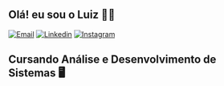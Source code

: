 ## Olá! eu sou o Luiz 👋🏼
[![Email](https://img.shields.io/badge/Gmail-D14836?style=for-the-badge&logo=gmail&logoColor=white)](mailto:luizgustavoka66@gmail.com)
[![Linkedin](https://img.shields.io/badge/LinkedIn-0077B5?style=for-the-badge&logo=linkedin&logoColor=white)](https://www.linkedin.com/in/luiz-gustavo-164a9a263/)
[![Instagram](https://img.shields.io/badge/Instagram-E4405F?style=for-the-badge&logo=instagram&logoColor=white)](https://www.instagram.com/luizz.gu_/)

## Cursando Análise e Desenvolvimento de Sistemas 🖥️
